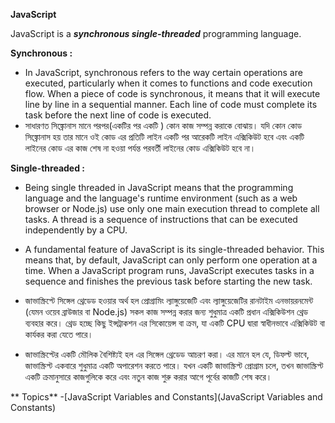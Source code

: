 **JavaScript**

JavaScript is a ***synchronous single-threaded*** programming language.

**Synchronous :** 

- In JavaScript, synchronous refers to the way certain operations are executed, particularly when it comes to functions and code execution flow. When a piece of code is synchronous, it means that it will execute line by line in a sequential manner. Each line of code must complete its task before the next line of code is executed.
- সাধারণত সিঙ্ক্রোনাস মানে পরপর(একটির  পর একটি ) কোন কাজ সম্পন্ন করাকে বোঝায়। যদি কোন কোড সিঙ্ক্রোনাস হয় তার মানে ওই কোড এর  প্রতিটি লাইন একটি পর আরেকটি লাইন এক্সিকিউট হবে এবং একটি লাইনের কোড এর কাজ শেষ না হওয়া পর্যন্ত পরবর্তী লাইনের কোড এক্সিকিউট হবে না। 

**Single-threaded :** 

- Being single threaded in JavaScript means that the programming language and the language's runtime environment (such as a web browser or Node.js) use only one main execution thread to complete all tasks. A thread is a sequence of instructions that can be executed independently by a CPU.

- A fundamental feature of JavaScript is its single-threaded behavior. This means that, by default, JavaScript can only perform one operation at a time. When a JavaScript program runs, JavaScript executes tasks in a sequence and finishes the previous task before starting the new task.


- জাভাস্ক্রিপ্টে সিঙ্গেল থ্রেডেড হওয়ার অর্থ হল প্রোগ্রামিং ল্যাঙ্গুয়েজেটি  এবং ল্যাঙ্গুয়েজেটির রানটাইম এনভায়রনমেন্ট (যেমন ওয়েব ব্রাউজার বা Node.js) সকল কাজ সম্পন্ন করার জন্য শুধুমাত্র একটি প্রধান এক্সিকিউশন থ্রেড ব্যবহার করে। থ্রেড হচ্ছে কিছু ইন্সট্রাকশন এর সিকোয়েন্স বা ক্রম, যা একটি CPU দ্বারা স্বাধীনভাবে এক্সিকিউট বা কার্যকর করা যেতে পারে।

- জাভাস্ক্রিপ্টের একটি মৌলিক বৈশিষ্ট্যই হল এর  সিঙ্গেল থ্রেডেড আচরণ করা। এর মানে হল যে, ডিফল্ট ভাবে, জাভাস্ক্রিপ্ট একবারে শুধুমাত্র একটি অপারেশন করতে পারে। যখন একটি জাভাস্ক্রিপ্ট প্রোগ্রাম চলে, তখন জাভাস্ক্রিপ্ট একটি ক্রমানুসারে কাজগুলিকে করে এবং নতুন কাজ শুরু করার আগে পূর্বের কাজটি শেষ করে। 

** Topics**
-[JavaScript Variables and Constants](JavaScript Variables and Constants)
